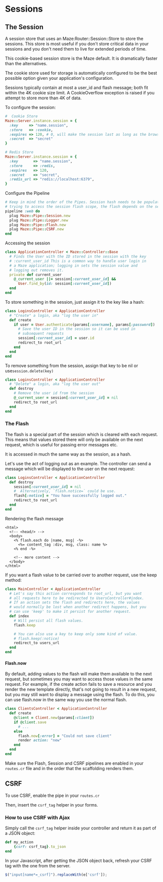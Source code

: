 # Sessions

## The Session

A session store that uses an Maze:Router::Session::Store to store the sessions. This store is most useful if you don't store critical data in your sessions and you don't need them to live for extended periods of time.

This cookie-based session store is the Maze default. It is dramatically faster than the alternatives.

The cookie store used for storage is automatically configured to be the best possible option given your application's configuration.

Sessions typically contain at most a user\_id and flash message; both fit within the 4K cookie size limit. A CookieOverflow exception is raised if you attempt to store more than 4K of data.

To configure the session:

```ruby
#  Cookie Store
Maze::Server.instance.session = {
  :key     => "name.session",
  :store   => :cookie,
  :expires => 120, # 0, will make the session last as long as the browser is open, upon closing, session will be terminated
  :secret  => "secret"
}

# Redis Store
Maze::Server.instance.session = {
  :key       => "name.session",
  :store     => :redis,
  :expires   => 120,
  :secret    => "secret",
  :redis_url => "redis://localhost:6379",
}
```

Configure the Pipeline

```ruby
# Keep in mind the order of the Pipes. Session hash needs to be populated before 
# trying to access the session flash scope, the flash depends on the session. 
pipeline :web do
  plug Maze::Pipe::Session.new
  plug Maze::Pipe::Logger.new
  plug Maze::Pipe::Flash.new
  plug Maze::Pipe::CSRF.new
end
```

Accessing the session

```ruby
class ApplicationController < Maze::Controller::Base
  # Finds the User with the ID stored in the session with the key
  # :current_user_id This is a common way to handle user login in
  # a Maze application; logging in sets the session value and
  # logging out removes it.
  private def current_user
    @_current_user ||= session[:current_user_id] &&
      User.find_by(id: session[:current_user_id])
  end
end
```

To store something in the session, just assign it to the key like a hash:

```ruby
class LoginsController < ApplicationController
  # "Create" a login, aka "log the user in"
  def create
    if user = User.authenticate(params[:username], params[:password])
      # Save the user ID in the session so it can be used in
      # subsequent requests
      session[:current_user_id] = user.id
      redirect_to root_url
    end
  end
end
```

To remove something from the session, assign that key to be nil or use`session.delete(key)`

```ruby
class LoginsController < ApplicationController
  # "Delete" a login, aka "log the user out"
  def destroy
    # Remove the user id from the session
    @_current_user = session[:current_user_id] = nil
    redirect_to root_url
  end
end
```

### The Flash

The flash is a special part of the session which is cleared with each request. This means that values stored there will only be available on the next request, which is useful for passing error messages etc.

It is accessed in much the same way as the session, as a hash.

Let's use the act of logging out as an example. The controller can send a message which will be displayed to the user on the next request:

```ruby
class LoginsController < ApplicationController
  def destroy
    session[:current_user_id] = nil
    #  Alternatively, `flash.notice=` could be use.
    flash[:notice] = "You have successfully logged out."
    redirect_to root_url
  end
end
```

Rendering the flash message

```markup
<html>
  <!-- <head/> -->
  <body>
    <% flash.each do |name, msg| -%>
      <%= content_tag :div, msg, class: name %>
    <% end -%>

    <!-- more content -->
  </body>
</html>
```

If you want a flash value to be carried over to another request, use the keep method:

```ruby
class MainController < ApplicationController
  # Let's say this action corresponds to root_url, but you want
  # all requests here to be redirected to UsersController#index.
  # If an action sets the flash and redirects here, the values
  # would normally be lost when another redirect happens, but you
  # can use 'keep' to make it persist for another request.
  def index
    # Will persist all flash values.
    flash.keep

    # You can also use a key to keep only some kind of value.
    # flash.keep(:notice)
    redirect_to users_url
  end
end
```

#### Flash.now

By default, adding values to the flash will make them available to the next request, but sometimes you may want to access those values in the same request. For example, if the create action fails to save a resource and you render the new template directly, that's not going to result in a new request, but you may still want to display a message using the flash. To do this, you can use flash.now in the same way you use the normal flash.

```ruby
class ClientsController < ApplicationController
  def create
    @client = Client.new(params[:client])
    if @client.save
      # ...
    else
      flash.now[:error] = "Could not save client"
      render action: "new"
    end
  end
end
```

Make sure the Flash, Session and CSRF pipelines are enabled in your `routes.cr` file and in the order that the scaffolding renders them.

## CSRF

To use CSRF, enable the pipe in your `routes.cr`

Then, insert the `csrf_tag` helper in your forms.

### How to use CSRF with Ajax

Simply call the `csrf_tag` helper inside your controller and return it as part of a JSON object:

```ruby
def my_action
    {csrf: csrf_tag}.to_json
end
```

In your Javascript, after getting the JSON object back, refresh your CSRF tag with the one from the server.

```javascript
$("input[name*=_csrf]").replaceWith(e['csrf']);
```

